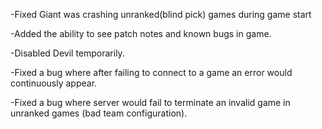 -Fixed Giant was crashing unranked(blind pick) games during game start

-Added the ability to see patch notes and known bugs in game.

-Disabled Devil temporarily.

-Fixed a bug where after failing to connect to a game an error would continuously appear.

-Fixed a bug where server would fail to terminate an invalid game in unranked games (bad team configuration).
